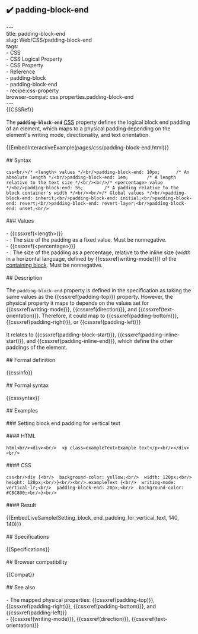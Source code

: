 ## ✔️ padding-block-end 
 ---<br/>title: padding-block-end<br/>slug: Web/CSS/padding-block-end<br/>tags:<br/>  - CSS<br/>  - CSS Logical Property<br/>  - CSS Property<br/>  - Reference<br/>  - padding-block<br/>  - padding-block-end<br/>  - recipe:css-property<br/>browser-compat: css.properties.padding-block-end<br/>---<br/>{{CSSRef}}<br/><br/>The **`padding-block-end`** [CSS](/en-US/docs/Web/CSS) property defines the logical block end padding of an element, which maps to a physical padding depending on the element's writing mode, directionality, and text orientation.<br/><br/>{{EmbedInteractiveExample(pages/css/padding-block-end.html)}}<br/><br/>## Syntax<br/><br/>```css<br/>/* <length> values */<br/>padding-block-end: 10px;      /* An absolute length */<br/>padding-block-end: 1em;       /* A length relative to the text size */<br/><br/>/* <percentage> value */<br/>padding-block-end: 5%;        /* A padding relative to the block container's width */<br/><br/>/* Global values */<br/>padding-block-end: inherit;<br/>padding-block-end: initial;<br/>padding-block-end: revert;<br/>padding-block-end: revert-layer;<br/>padding-block-end: unset;<br/>```<br/><br/>### Values<br/><br/>- {{cssxref(&lt;length&gt;)}}<br/>  - : The size of the padding as a fixed value. Must be nonnegative.<br/>- {{cssxref(&lt;percentage&gt;)}}<br/>  - : The size of the padding as a percentage, relative to the inline size (_width_ in a horizontal language, defined by {{cssxref(writing-mode)}}) of the [containing block](/en-US/docs/Web/CSS/Containing_block). Must be nonnegative.<br/><br/>## Description<br/><br/>The `padding-block-end` property is defined in the specification as taking the same values as the {{cssxref(padding-top)}} property. However, the physical property it maps to depends on the values set for {{cssxref(writing-mode)}}, {{cssxref(direction)}}, and {{cssxref(text-orientation)}}. Therefore, it could map to {{cssxref(padding-bottom)}}, {{cssxref(padding-right)}}, or {{cssxref(padding-left)}}<br/><br/>It relates to {{cssxref(padding-block-start)}}, {{cssxref(padding-inline-start)}}, and {{cssxref(padding-inline-end)}}, which define the other paddings of the element.<br/><br/>## Formal definition<br/><br/>{{cssinfo}}<br/><br/>## Formal syntax<br/><br/>{{csssyntax}}<br/><br/>## Examples<br/><br/>### Setting block end padding for vertical text<br/><br/>#### HTML<br/><br/>```html<br/><div><br/>  <p class=exampleText>Example text</p><br/></div><br/>```<br/><br/>#### CSS<br/><br/>```css<br/>div {<br/>  background-color: yellow;<br/>  width: 120px;<br/>  height: 120px;<br/>}<br/><br/>.exampleText {<br/>  writing-mode: vertical-lr;<br/>  padding-block-end: 20px;<br/>  background-color: #C8C800;<br/>}<br/>```<br/><br/>#### Result<br/><br/>{{EmbedLiveSample(Setting_block_end_padding_for_vertical_text, 140, 140)}}<br/><br/>## Specifications<br/><br/>{{Specifications}}<br/><br/>## Browser compatibility<br/><br/>{{Compat}}<br/><br/>## See also<br/><br/>- The mapped physical properties: {{cssxref(padding-top)}}, {{cssxref(padding-right)}}, {{cssxref(padding-bottom)}}, and {{cssxref(padding-left)}}<br/>- {{cssxref(writing-mode)}}, {{cssxref(direction)}}, {{cssxref(text-orientation)}}<br/>